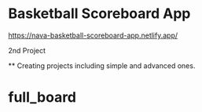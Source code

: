 # Basketball Scoreboard App

https://nava-basketball-scoreboard-app.netlify.app/

2nd Project

** Creating projects including simple and advanced ones.
 
# full_board
